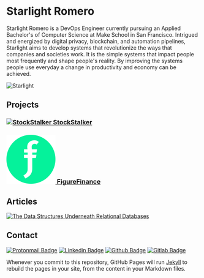 # Starlight Romero

Starlight Romero is a DevOps Engineer currently pursuing an Applied Bachelor's of Computer Science at Make School in San Francisco. Intrigued and energized by digital privacy, blockchain, and automation pipelines, Starlight aims to develop systems that revolutionize the ways that companies and societies work. It is the simple systems that impact people most frequently and shape people's reality. By improving the systems people use everyday a change in productivity and economy can be achieved.

![Starlight](https://media-exp1.licdn.com/dms/image/C5603AQG8o0QY1BPTPA/profile-displayphoto-shrink_200_200/0/1607629509909?e=1625097600&v=beta&t=1H17XnYve1wffX4KkAioa_-rbxbvnJNaAbakZbmEL0o)

## Projects

<h3><a href="https://stockstalker.tk"><img src="https://raw.githubusercontent.com/Stock-Stalker/stockstalker/production/frontend/public/assets/icon/icon.png" alt="StockStalker" width="128"> StockStalker</a></h3>

<h3><a href="https://figurefinance.tk"><img src="https://raw.githubusercontent.com/Figure-Finance/figure/production/frontend/public/logo512.png" alt="FigureFinance" width="128"> FigureFinance</a></h3>

## Articles

[![The Data Structures Underneath Relational Databases](https://miro.medium.com/max/1400/1*-E07mhLIv0B7OQ41vTj-6Q.jpeg)](https://starlightromero.medium.com/the-data-structures-underneath-relational-databases-9950797a88ac)

## Contact

[![Protonmail Badge](https://img.shields.io/badge/ProtonMail-8B89CC?style=for-the-badge&logo=protonmail&logoColor=white&link=mailto:starlightromero@protonmail.com)](mailto:starlightromero@protonmail.com)
[![Linkedin Badge](https://img.shields.io/badge/LinkedIn-0077B5?style=for-the-badge&logo=linkedin&logoColor=white&link=https://www.linkedin.com/in/starlight-romero-40a3a21b1)](https://www.linkedin.com/in/starlight-romero-40a3a21b1)
[![Github Badge](https://img.shields.io/badge/GitHub-100000?style=for-the-badge&logo=github&logoColor=white&link=https://github.com/starlightromero)](https://github.com/starlightromero)
[![Gitlab Badge](https://img.shields.io/badge/GitLab-330F63?style=for-the-badge&logo=gitlab&logoColor=white&link=https://gitlab.com/starlightromero)](https://gitlab.com/starlightromero)


Whenever you commit to this repository, GitHub Pages will run [Jekyll](https://jekyllrb.com/) to rebuild the pages in your site, from the content in your Markdown files.
